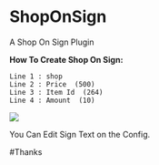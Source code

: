 # ShopOnSign
A Shop On Sign Plugin


**How To Create Shop On Sign:**

```
Line 1 : shop
Line 2 : Price  (500)
Line 3 : Item Id  (264)
Line 4 : Amount  (10)
```

<img src="https://raw.githubusercontent.com/brokiem/ShopOnSign/master/20200308_163501.jpg">

You Can Edit Sign Text on the Config.

#Thanks
